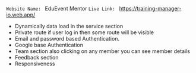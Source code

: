 `Website Name: ` EduEvent Mentor
`Live Link: `  https://training-manager-io.web.app/

- Dynamically data load in the service section
- Private route if user log in then some route will be visible
- Email and password based Authentication.
- Google base Authentication
- Team section also clicking on any member you can see member details
- Feedback section
- Responsiveness